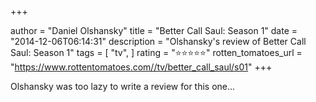 +++

author = "Daniel Olshansky"
title = "Better Call Saul: Season 1"
date = "2014-12-06T06:14:31"
description = "Olshansky's review of Better Call Saul: Season 1"
tags = [
    "tv",
]
rating = "⭐⭐⭐⭐⭐"
rotten_tomatoes_url = "https://www.rottentomatoes.com//tv/better_call_saul/s01"
+++

Olshansky was too lazy to write a review for this one...

